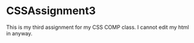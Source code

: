# CSSAssignment3
This is my third assignment for my CSS COMP class. I cannot edit my html in anyway.
